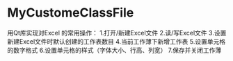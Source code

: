 # MyCustomeClassFile
用Qt库实现对Excel 的常用操作：
1.打开/新建Excel文件
2.读/写Excel文件
3.设置新建Excel文件时默认创建的工作表数目
4.当前工作薄下新增工作表
5.设置单元格的数字格式
6.设置单元格的样式（字体大小、行高、列宽）
7.保存并关闭工作薄
